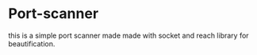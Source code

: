 # Port-scanner
this is a simple port scanner made made with socket and reach library for beautification.




